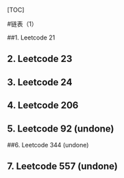 [TOC]

#链表（1）

##1. Leetcode 21

## 2. Leetcode 23

## 3. Leetcode 24

## 4. Leetcode 206 



## 5. Leetcode 92 (undone)

##6. Leetcode 344 (undone)

## 7. Leetcode 557 (undone)

